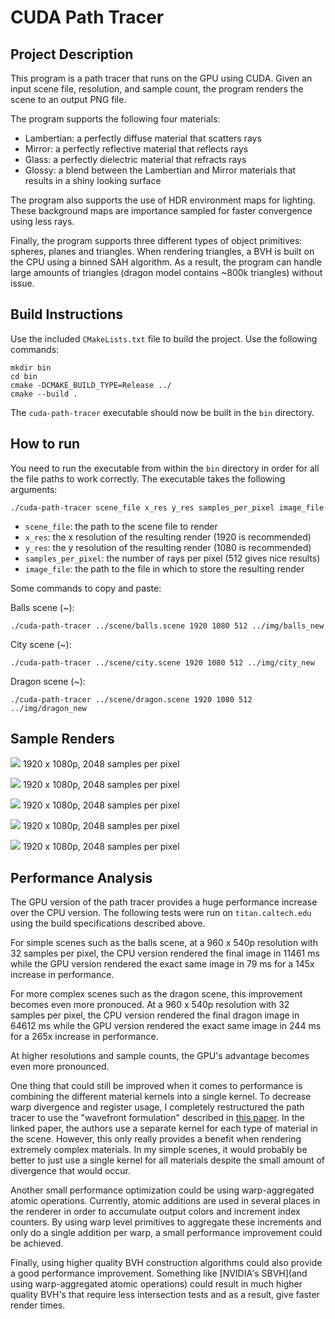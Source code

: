 # CUDA Path Tracer

## Project Description

This program is a path tracer that runs on the GPU using CUDA.  Given an input scene file, resolution, and sample count, the program renders the scene to an output PNG file.  

The program supports the following four materials:
* Lambertian: a perfectly diffuse material that scatters rays
* Mirror: a perfectly reflective material that reflects rays
* Glass: a perfectly dielectric material that refracts rays
* Glossy: a blend between the Lambertian and Mirror materials that results in a shiny looking surface

The program also supports the use of HDR environment maps for lighting.  These background maps are importance sampled for faster convergence using less rays.

Finally, the program supports three different types of object primitives: spheres, planes and triangles.  When rendering triangles, a BVH is built on the CPU using a binned SAH algorithm.  As a result, the program can handle large amounts of triangles (dragon model contains ~800k triangles) without issue. 

## Build Instructions

Use the included `CMakeLists.txt` file to build the project.  Use the following commands:
```
mkdir bin
cd bin
cmake -DCMAKE_BUILD_TYPE=Release ../
cmake --build .
```
The `cuda-path-tracer` executable should now be built in the `bin` directory.

## How to run

You need to run the executable from within the `bin` directory in order for all the file paths to work correctly.  The executable takes the following arguments:

`./cuda-path-tracer scene_file x_res y_res samples_per_pixel image_file`
* `scene_file`: the path to the scene file to render
* `x_res`: the x resolution of the resulting render (1920 is recommended)
* `y_res`: the y resolution of the resulting render (1080 is recommended)
* `samples_per_pixel`: the number of rays per pixel (512 gives nice results)
* `image_file`: the path to the file in which to store the resulting render

Some commands to copy and paste:

Balls scene (~):
```
./cuda-path-tracer ../scene/balls.scene 1920 1080 512 ../img/balls_new
```

City scene (~):
```
./cuda-path-tracer ../scene/city.scene 1920 1080 512 ../img/city_new
```

Dragon scene (~):
```
./cuda-path-tracer ../scene/dragon.scene 1920 1080 512 ../img/dragon_new
```

## Sample Renders
![](img/balls.png)
1920 x 1080p, 2048 samples per pixel

![](img/dragon.png)
1920 x 1080p, 2048 samples per pixel

![](img/city.png)
1920 x 1080p, 2048 samples per pixel

![](img/suzanne.png)
1920 x 1080p, 2048 samples per pixel

![](img/scream.png)
1920 x 1080p, 2048 samples per pixel

## Performance Analysis

The GPU version of the path tracer provides a huge performance increase over the CPU version.  The following tests were run on `titan.caltech.edu` using the build specifications described above.   

For simple scenes such as the balls scene, at a 960 x 540p resolution with 32 samples per pixel, the CPU version rendered the final image in 11461 ms while the GPU version rendered the exact same image in 79 ms for a 145x increase in performance. 

For more complex scenes such as the dragon scene, this improvement becomes even more pronouced.  At a 960 x 540p resolution with 32 samples per pixel, the CPU version rendered the final dragon image in 64612 ms while the GPU version rendered the exact same image in 244 ms for a 265x increase in performance. 

At higher resolutions and sample counts, the GPU's advantage becomes even more pronounced.

One thing that could still be improved when it comes to performance is combining the different material kernels into a single kernel.  To decrease warp divergence and register usage, I completely restructured the path tracer to use the "wavefront formulation" described in [this paper](https://research.nvidia.com/sites/default/files/pubs/2013-07_Megakernels-Considered-Harmful/laine2013hpg_paper.pdf).  In the linked paper, the authors use a separate kernel for each type of material in the scene.  However, this only really provides a benefit when rendering extremely complex materials.  In my simple scenes, it would probably be better to just use a single kernel for all materials despite the small amount of divergence that would occur.

Another small performance optimization could be using warp-aggregated atomic operations.  Currently, atomic additions are used in several places in the renderer in order to accumulate output colors and increment index counters.  By using warp level primitives to aggregate these increments and only do a single addition per warp, a small performance improvement could be achieved.

Finally, using higher quality BVH construction algorithms could also provide a good performance improvement.  Something like [NVIDIA's SBVH](and using warp-aggregated atomic operations) could result in much higher quality BVH's that require less intersection tests and as a result, give faster render times.